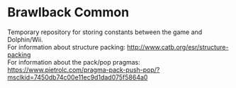 # Brawlback Common
Temporary repository for storing constants between the game and Dolphin/Wii.  
For information about structure packing: http://www.catb.org/esr/structure-packing  
For information about the pack/pop pragmas: https://www.pietrolc.com/pragma-pack-push-pop/?msclkid=7450db74c00e11ec9d1dad075f5864a0
